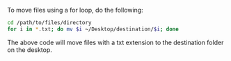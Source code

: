 To move files using a for loop, do the following:

```bash
cd /path/to/files/directory
for i in *.txt; do mv $i ~/Desktop/destination/$i; done
```

The above code will move files with a txt extension to the destination folder on the desktop.